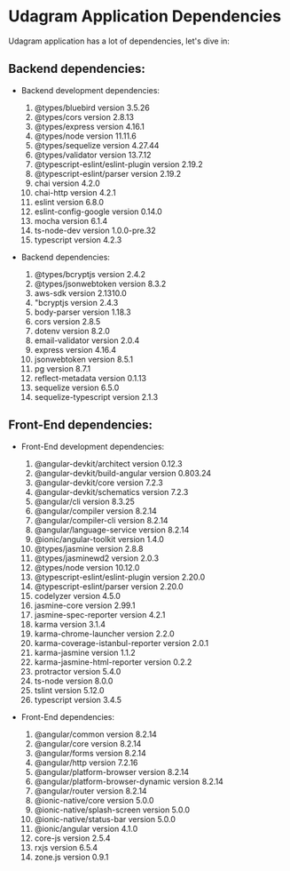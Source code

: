 # Udagram Application Dependencies

Udagram application has a lot of dependencies, let's dive in:

## Backend dependencies:

- Backend development dependencies:
  1.  @types/bluebird version 3.5.26
  2. @types/cors version 2.8.13
  3. @types/express version 4.16.1
  4. @types/node version 11.11.6
  5. @types/sequelize version 4.27.44
  6. @types/validator version 13.7.12
  7. @typescript-eslint/eslint-plugin  version 2.19.2
  8. @typescript-eslint/parser version 2.19.2
  9. chai version 4.2.0
  10. chai-http version 4.2.1
  11. eslint version 6.8.0
  12. eslint-config-google version 0.14.0
  13. mocha version 6.1.4
  14. ts-node-dev version 1.0.0-pre.32
  15. typescript version 4.2.3

- Backend dependencies:
  1. @types/bcryptjs version 2.4.2
  2. @types/jsonwebtoken version 8.3.2
  3. aws-sdk version 2.1310.0
  4. "bcryptjs version 2.4.3
  5. body-parser version 1.18.3
  6. cors version 2.8.5
  7. dotenv version 8.2.0
  8. email-validator version 2.0.4
  9. express version 4.16.4
  10. jsonwebtoken version 8.5.1
  11. pg version 8.7.1
  12. reflect-metadata version 0.1.13
  13. sequelize version 6.5.0
  14. sequelize-typescript version 2.1.3

## Front-End dependencies:

- Front-End development dependencies:

  1. @angular-devkit/architect version 0.12.3
  2. @angular-devkit/build-angular version 0.803.24
  3. @angular-devkit/core version 7.2.3
  4. @angular-devkit/schematics version 7.2.3
  5. @angular/cli version 8.3.25
  6. @angular/compiler version 8.2.14
  7. @angular/compiler-cli version 8.2.14
  8. @angular/language-service version 8.2.14
  9. @ionic/angular-toolkit version 1.4.0
  10. @types/jasmine version 2.8.8
  11. @types/jasminewd2 version 2.0.3
  12. @types/node version 10.12.0
  13. @typescript-eslint/eslint-plugin version 2.20.0
  14. @typescript-eslint/parser version 2.20.0
  15. codelyzer version 4.5.0
  16. jasmine-core version 2.99.1
  17. jasmine-spec-reporter version 4.2.1
  18. karma version 3.1.4
  19. karma-chrome-launcher version 2.2.0
  20. karma-coverage-istanbul-reporter version 2.0.1
  21. karma-jasmine version 1.1.2
  22. karma-jasmine-html-reporter version 0.2.2
  23. protractor version 5.4.0
  24. ts-node version 8.0.0
  25. tslint version 5.12.0
  26. typescript version 3.4.5

- Front-End dependencies:

  1. @angular/common version 8.2.14
  2. @angular/core version 8.2.14
  3. @angular/forms version 8.2.14
  4. @angular/http version 7.2.16
  5. @angular/platform-browser version 8.2.14
  6. @angular/platform-browser-dynamic version 8.2.14
  7. @angular/router version 8.2.14
  8. @ionic-native/core version 5.0.0
  9. @ionic-native/splash-screen version 5.0.0
  10. @ionic-native/status-bar version 5.0.0
  11. @ionic/angular version 4.1.0
  12. core-js version 2.5.4
  13. rxjs version 6.5.4
  14. zone.js version 0.9.1